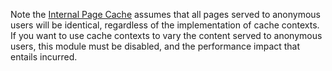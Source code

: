 Note the [Internal Page Cache](https://www.drupal.org/docs/8/administering-drupal-8-site/internal-page-cache) assumes that all pages served to anonymous users will be identical, regardless of the implementation of cache contexts. If you want to use cache contexts to vary the content served to anonymous users, this module must be disabled, and the performance impact that entails incurred.